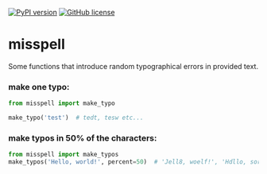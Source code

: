 
[![PyPI version](https://badge.fury.io/py/misspell.svg)](https://badge.fury.io/py/misspell)
[![GitHub license](https://img.shields.io/badge/license-GPL-brightgreen.svg)](https://github.com/MrMebelMan/misspell/blob/master/LICENSE)
# misspell
Some functions that introduce random typographical errors in provided text.

### make one typo:
```python
from misspell import make_typo

make_typo('test')  # tedt, tesw etc...
```

### make typos in 50% of the characters:

```python
from misspell import make_typos
make_typos('Hello, world!', percent=50)  # 'Jell8, woelf!', 'Hdllo, sorld!' etc...
